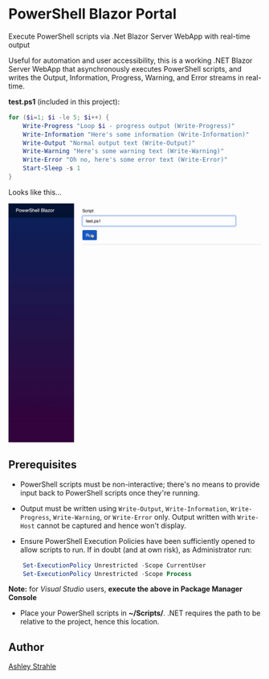 # PowerShell Blazor Portal

Execute PowerShell scripts via .Net Blazor Server WebApp with real-time output

Useful for automation and user accessibility, this is a working .NET Blazor Server WebApp that asynchronously executes PowerShell scripts, and writes the Output, Information, Progress, Warning, and Error streams in real-time.

**test.ps1** (included in this project):
```powershell
for ($i=1; $i -le 5; $i++) {
    Write-Progress "Loop $i - progress output (Write-Progress)"
    Write-Information "Here's some information (Write-Information)"
    Write-Output "Normal output text (Write-Output)"
    Write-Warning "Here's some warning text (Write-Warning)"
    Write-Error "Oh no, here's some error text (Write-Error)"
    Start-Sleep -s 1
}
```
Looks like this...

![Results](Results.gif)

## Prerequisites

* PowerShell scripts must be non-interactive; there's no means to provide input back to PowerShell scripts once they're running.

* Output must be written using `Write-Output`, `Write-Information`, `Write-Progress`, `Write-Warning`, or `Write-Error` only. Output written with `Write-Host` cannot be captured and hence won't display.

* Ensure PowerShell Execution Policies have been sufficiently opened to allow scripts to run. If in doubt (and at own risk), as Administrator run:
```powershell
    Set-ExecutionPolicy Unrestricted -Scope CurrentUser
    Set-ExecutionPolicy Unrestricted -Scope Process
```
**Note:** for *Visual Studio* users, **execute the above in Package Manager Console**
    
* Place your PowerShell scripts in **~/Scripts/**. .NET requires the path to be relative to the project, hence this location.

## Author

[Ashley Strahle](https://github.com/AshStrahle)
